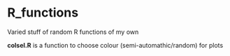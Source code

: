 # R_functions
Varied stuff of random R functions of my own

**colsel.R** is a function to choose colour (semi-automathic/random) for plots
